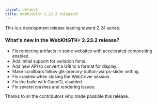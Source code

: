 ```yaml
---
layout: default
title: WebKitGTK+ 2.23.2 released!
---
```


This is a development release leading toward 2.24 series.

### What's new in the WebKitGTK+ 2.23.2 release?

 - Fix rendering artifacts in some websites with accelerated compositing enabled.
 - Add initial support for variation fonts.
 - Add new API to convert a URI to a format for display.
 - Make scrollbars follow gtk-primary-button-warps-slider setting.
 - Fix crashes when closing the WebDriver session.
 - Fix the build with OpenGL disabled.
 - Fix several crashes and rendering issues.

Thanks to all the contributors who made possible this release.
